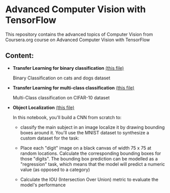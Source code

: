 # Advanced Computer Vision with TensorFlow


This repository contains the advanced topics of Computer Vision from Coursera.org course on Advanced Computer Vision with TensorFlow


## Content:

- **Transfer Learning for binary classification** [(this file)](./01_transfer_learning_cats_dogs.ipynb)
    
    Binary Classification on cats and dogs dataset
- **Transfer Learning for multi-class classification** [(this file)](./02_Transfer_Learning_CIFAR_10.ipynb)
    
    Multi-Class classification on CIFAR-10 dataset

- **Object Localization** [(this file)](./03_Object_Localization.ipynb)

    In this notebook, you'll build a CNN from scratch to:

    - classify the main subject in an image
    localize it by drawing bounding boxes around it.
    You'll use the MNIST dataset to synthesize a custom dataset for the task:

    - Place each "digit" image on a black canvas of width 75 x 75 at random locations.
    Calculate the corresponding bounding boxes for those "digits".
    The bounding box prediction can be modelled as a "regression" task, which means that the model will predict a numeric value (as opposed to a category)

    - Calculate the IOU (Intersection Over Union) metric to evaluate the model's performance
